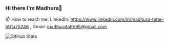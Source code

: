 ### Hi there I'm Madhura👋

📫 How to reach me: LinkedIn: https://www.linkedin.com/in/madhura-tatte-b01a75246 , Gmail: madhuratatte95@gmail.com
     
![GitHub Stats](https://github-readme-stats.vercel.app/api?username=MadhuraTatte&theme=radical)

<!--
**MadhuraTatte/MadhuraTatte** is a ✨ _special_ ✨ repository because its `README.md` (this file) appears on your GitHub profile.

Here are some ideas to get you started:

- 🔭 I’m currently working on ...
- 🌱 I’m currently learning ...
- 👯 I’m looking to collaborate on ...
- 🤔 I’m looking for help with ...
- 💬 Ask me about ...
- 📫 How to reach me: LinkedIn: https://www.linkedin.com/in/madhura-tatte-b01a75246 , Gmail: madhuratatte95@gmail.com
- 😄 Pronouns: ...
- ⚡ Fun fact: ...
-->
